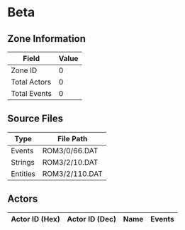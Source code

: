# Beta

## Zone Information

| Field        |   Value |
|--------------|---------|
| Zone ID      |       0 |
| Total Actors |       0 |
| Total Events |       0 |

## Source Files

| Type     | File Path      |
|----------|----------------|
| Events   | ROM3/0/66.DAT  |
| Strings  | ROM3/2/10.DAT  |
| Entities | ROM3/2/110.DAT |

## Actors

| Actor ID (Hex)   | Actor ID (Dec)   | Name   | Events   |
|------------------|------------------|--------|----------|